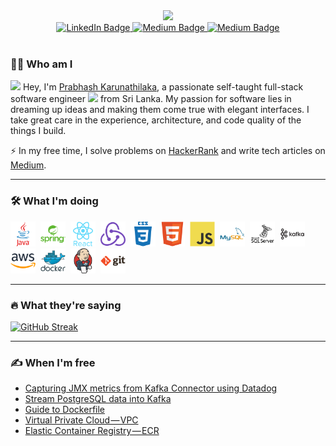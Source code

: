 <div id="header" align="center">
  <img src="https://media.giphy.com/media/M9gbBd9nbDrOTu1Mqx/giphy.gif" width="100"/>
  <div id="badges">
    <a href="https://www.linkedin.com/in/prabhashk">
      <img src="https://img.shields.io/badge/LinkedIn-blue?style=for-the-badge&logo=linkedin&logoColor=white" alt="LinkedIn Badge"/>
    </a>
    <a href="https://medium.com/@prabhash.code">
      <img src="https://img.shields.io/badge/Medium-12100E?style=for-the-badge&logo=medium&logoColor=white" alt="Medium Badge"/>
    </a>
    <a href="https://www.hackerrank.com/prabhash_code">
      <img src="https://img.shields.io/badge/-Hackerrank-2EC866?style=for-the-badge&logo=medium&logoColor=white" alt="Medium Badge"/>
    </a>   
  </div>
  <img src="https://komarev.com/ghpvc/?username=ChathuraPrabhash93&style=flat-square&color=blue" alt=""/>
</div>

### :man_technologist: Who am I
<img src="https://media.giphy.com/media/hvRJCLFzcasrR4ia7z/giphy.gif" width="21px"/> Hey, I'm [Prabhash Karunathilaka](https://www.linkedin.com/in/prabhashk), a passionate self-taught full-stack software engineer <img src="https://media.giphy.com/media/WUlplcMpOCEmTGBtBW/giphy.gif" width="30"> from Sri Lanka. My passion for software lies in dreaming up ideas and making them come true with elegant interfaces. I take great care in the experience, architecture, and code quality of the things I build.

:zap: In my free time, I solve problems on [HackerRank](https://www.hackerrank.com/prabhash_code) and write tech articles on [Medium](https://medium.com/@prabhash.code).

---

### :hammer_and_wrench: What I'm doing 
<div>
  <img src="https://github.com/devicons/devicon/blob/master/icons/java/java-original-wordmark.svg" title="Java" alt="Java" width="40" height="40"/>&nbsp;  
  <img src="https://github.com/devicons/devicon/blob/master/icons/spring/spring-original-wordmark.svg" title="Spring" alt="Spring" width="40" height="40"/>&nbsp;
  <img src="https://github.com/devicons/devicon/blob/master/icons/react/react-original-wordmark.svg" title="React" alt="React" width="40" height="40"/>&nbsp;
  <img src="https://github.com/devicons/devicon/blob/master/icons/redux/redux-original.svg" title="Redux" alt="Redux " width="40" height="40"/>&nbsp;
  <img src="https://github.com/devicons/devicon/blob/master/icons/css3/css3-plain-wordmark.svg"  title="CSS3" alt="CSS" width="40" height="40"/>&nbsp;
  <img src="https://github.com/devicons/devicon/blob/master/icons/html5/html5-original.svg" title="HTML5" alt="HTML" width="40" height="40"/>&nbsp;
  <img src="https://github.com/devicons/devicon/blob/master/icons/javascript/javascript-original.svg" title="JavaScript" alt="JavaScript" width="40" height="40"/>&nbsp;
  <img src="https://github.com/devicons/devicon/blob/master/icons/mysql/mysql-original-wordmark.svg" title="MySQL"  alt="MySQL" width="40" height="40"/>&nbsp;
  <img src="https://github.com/devicons/devicon/blob/master/icons/microsoftsqlserver/microsoftsqlserver-plain-wordmark.svg" title="MSSQL"  alt="MSSQL" width="40" height="40"/>&nbsp;
  <img src="https://github.com/devicons/devicon/blob/master/icons/apachekafka/apachekafka-original-wordmark.svg" title="Kafka" alt="Kafka" width="40" height="40"/>&nbsp;
  <img src="https://github.com/devicons/devicon/blob/master/icons/amazonwebservices/amazonwebservices-original-wordmark.svg" title="AWS" alt="AWS" width="40" height="40"/>&nbsp;
  <img src="https://github.com/devicons/devicon/blob/master/icons/docker/docker-original-wordmark.svg" title="Docker" alt="Docker" width="40" height="40"/>&nbsp;
  <img src="https://github.com/devicons/devicon/blob/master/icons/jenkins/jenkins-original.svg" title="Jenkins" alt="Jenkins" width="40" height="40"/>&nbsp;
  <img src="https://github.com/devicons/devicon/blob/master/icons/git/git-original-wordmark.svg" title="Git" **alt="Git" width="40" height="40"/>&nbsp;
</div>

---

### :fire: What they're saying
[![GitHub Streak](http://github-readme-streak-stats.herokuapp.com?user=ChathuraPrabhash93&theme=dark&background=000000)](https://git.io/streak-stats)


---

### :writing_hand: When I'm free
<!-- BLOG-POST-LIST:START -->
- [Capturing JMX metrics from Kafka Connector using Datadog](https://medium.com/@prabhash.code/capturing-jmx-metrics-from-kafka-connector-using-datadog-61dc89b446bf?source=rss-58fa0e413e2e------2)
- [Stream PostgreSQL data into Kafka](https://medium.com/@prabhash.code/stream-postgresql-data-into-kafka-c1b69dcd9622?source=rss-58fa0e413e2e------2)
- [Guide to Dockerfile](https://medium.com/@prabhash.code/guide-to-dockerfile-b4c5d0ab310c?source=rss-58fa0e413e2e------2)
- [Virtual Private Cloud — VPC](https://medium.com/@prabhash.code/virtual-private-cloud-vpc-11588ba8c124?source=rss-58fa0e413e2e------2)
- [Elastic Container Registry — ECR](https://medium.com/@prabhash.code/elastic-container-registry-ecr-7fa2e58746bd?source=rss-58fa0e413e2e------2)
<!-- BLOG-POST-LIST:END -->


<!---
ChathuraPrabhash93/ChathuraPrabhash93 is a ✨ special ✨ repository because its `README.md` (this file) appears on your GitHub profile.
You can click the Preview link to take a look at your changes.
--->
